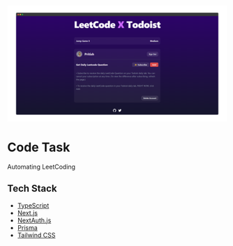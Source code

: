 <div align="center">
  <img src="screenshot.png">
</div>

# Code Task

Automating LeetCoding

##  Tech Stack

- [TypeScript](https://www.typescriptlang.org/)
- [Next.js](https://nextjs.org)
- [NextAuth.js](https://next-auth.js.org)
- [Prisma](https://prisma.io)
- [Tailwind CSS](https://tailwindcss.com)
